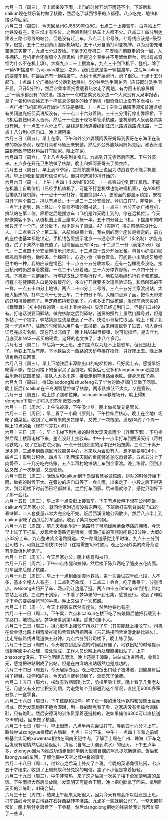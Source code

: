 六月一日（周三），早上起来没下雨，出门的时候开始下雨还不小。下班后和caikun现在益乐新村做了核酸，然后吃了城西银泰的点都德。八点吃完，地铁和接驳车回家。</br>
六月二日（周四），今天回泉州GJ8839座位8C。七点二十上接驳车。白洋站上车地铁没有座。到三坝才有空位。之后直到钱江路车上人都不少。八点二十四分到达建设三路七号线的站台，但是没有赶上车。八点半上七号线。七号线应该是H鼓型车，很空。五十二分到萧山国际机场站。五十八分自助打印登机牌。以为没带充电宝但其实带了，九点七分过安检。下到B92登机口，在安检向前直走的负一层，人多拥挤。登机柜台还得填个入泉表格（但是这个表格并不用留给柜台，所以有点奇怪为什么不在机上填）。大概九点二十上摆渡车，九点三十到飞机下，登机。除了一辆VIP摆渡车（yujiayao乘坐）之外，我们应该是第一辆摆渡车。之后liujialing的摆渡车到。在最后还有一辆摆渡车。大约十点开始滑行，滑了很久。十点十五分起飞。十点四十分广播说45分后到达泉州，5分钟后洗手间关闭（应该同时洗手间开启，只开5分钟），然后空乘拿着托盘载着热水走了两趟，有力回击航旅纵横上“一滴水都没有”的说法。接近十一点时空乘发现旁边一个大叔没有入泉申报表，拿了一张和地面格式不一样信息少很多的给了他填（很奇怪机上没有多表格）。十一点广播“飞机即将进行加油”应该是播错。十一点二十空乘口播降落须知普通话版有关闭遮光板但英语版没有。十一点二十六分着陆。三十三分滑行停止靠廊桥。下飞机后要扫码填入晋码，然后十一点五十现场单管采核酸。登机前的入泉表格其实没有用。十一点五十六分上车。路线是机场连接线到江滨北路城西路城北路，十二点十八分到小区门口。晚上姨阿来。</br>
六月三日（周五），早上在家，下午和外公外婆姨阿表哥妈妈到表哥在东海正在装修的新家参观，现在灯具和马桶还未安装。然后外公外婆姨阿妈妈先回，和表哥走路到市政府取材料后打车回家。晚上在家。</br>
六月四日（周六），早上八点多先到关帝庙。九点到开元寺然后回家。下午外婆来。五点多在开元卫生院做了核酸。晚上和姨阿表哥去了优衣库。</br>
六月五日（周日），早上到爷爷家。之前航旅纵横上说因为防疫要求不能手机值机，早上却收到厦航短信说可以。但只能选第10排开始的。</br>
六月六日（周一），上午十点四十出发MF8059。十一点零四分到晋江机场。不能在机器上自助值机（已经手机值机了，可能不打登机牌也能进候机室），在A08柜台排队打登机牌，十一点十一分打好，位置换到47J，更前面的都显示锁定。安检只开了两个窗口，排队有点长。十一点二十二分安检好。登机口在11，非常远，十一点半才走到，路上经过一个装修不错的图书馆。十一点三十六分开始广播登机，排队站在第二位。廊桥之后是摆渡车（飞机是昨天晚上到的，停在远机位）。今天好像乘客不多，从值机图上看上座率大概一半。五十四分登上飞机。下摆渡车的时候只开了一个门，还分批下，似乎是为了测温。47（实际7）排之前确实没什么人。十二点零五分上第二车。从航旅纵横上看，我右侧的两个座位是锁定的，前方的座位也基本都是锁定。手机钱包里提示北京一卡通必须“升级”（实名制）才能充值，试了下果然不能充值了。目前里面还有24元。十二点二十分（表定25分）起飞。十二点四十分安全带指示灯熄灭。十二点四十五分开始发餐。包含小矿湿巾咖喱鸡肉热餐包、橄榄条、什锦果仁、心选小食（零食盲盒，可能是小米酥虎牙脆锅巴中的一种，我的应该是锅巴）十二点五十五分收垃圾，还有一包橄榄条没吃。接近杭州时仍然罩着雾霾。一点二十八分着陆。三十六分停靠廊桥。一点四十分下机。下机看一次健康码，行李提取处之前看行程卡。地铁站看绿码行程卡和核酸。行程卡在健康码入口是没有缓存的，多次打开就要多次短信验证码，和场所码的不一样。一点五十四分上地铁。两点二十四分上二号线。三点十五分金家渡出站，太阳大挺热的。打车三点十七分上车，二十四分下车。大概四点煮了面，把今天带来的虾和排骨都吃了。黑芝麻核桃粉送到了。六点多出门做核酸，发现前两天买的《舞舞舞》（初中时看的第一本村上春树的书）显示已经送到门口，但是门口并没有。打电话说要问驿站。做完核酸之后到驿站，送货的照片上虽然门牌号对，但是多帖了一个福字。驿站猜测应该是送到了一栋。快递小哥帮忙取回。晚上下载了北京一卡通APP，注册的时候输入用户名一直报错，后来用微信登了进去，填入身份证号完成实名制，现在可以充值了。晚上NAS磁盘报错，说可能损坏，是去年九月底买和NAS一起买的硬盘，这坏的也太快了，才八个多月。</br>
六月七日（周二），节后第一天上班。出门差点以为赶不上接驳车，但还是赶上了。地铁上车后有座。下地铁后文一西路的天桥电梯在检修，只好爬上去。晚上英语角后打车回家。</br>
六月八日（周三），早上下地铁后丰潭路出口的电梯检修，只好爬上去。感觉早饭吃得不够，在公司楼下的全家买了面包吃。晚饭后七点多和tangdachuan走路到益乐新村试图核酸，排队人太多未遂，接着走到丰潭路坐地铁。健身房练了胸。</br>
六月九日（周四），得知xiaodong和zhuofeng去了华为的数据部门又做了同事。晚上饭后和caikun在千岛湖智慧谷做了核酸，两条队排队不太久。又是管长。</br>
六月十日（周五），晚上练了腿和拉伸。lushuaishuai教练场开。晚上得知donghao下周一即将入职苏州微软es组。</br>
六月十一日（周六），上午洗被罩，下午吸尘器。晚上做核酸又是管长。</br>
六月十二日（周日），早上看了一小段《原则》，下午拉伸后核心。晚上在金地广场吃了酸菜鱼。收到了汇丰寄来的房贷账单，又做了一次核酸。发现Gil约了个周一晚上10点的会（现在时差12小时）。</br>
六月十三日（周一），早上电梯下到九楼的时候发现没拿雨伞（外面下雨），下电梯然后爬上楼再电梯下来，差点没赶上接驳车。中午十一点半打车到西溪天街（蒋村地铁站），吃了左庭右院火锅。一点十分到旁边的足本纪开始按脚。三点二十离开足本道，三点半到西湖区行政服务中心，本来以为会没有人，想不到要等24个。四点二十取到公积金。四点五十到西溪天街的鱼尾狮爸爸吃肉骨茶。五点五分上了肉骨茶，二十几分吃完结账。五点半蒋村地铁站上车到金家渡。晚上练背。回到小区又做了一次核酸，又是管长。</br>
六月十四日（周二），晚饭后和caikun到千岛湖智慧谷做核酸，排队的时候开始下雨，做完的时候下大。在旁边的店门口等了一会儿雨，出来走了一小段之后下得更大，到公司楼下时前面已经都淋湿。之后打车回家。后来雨就停了，感觉只刚好下了那一会儿。</br>
六月十五日（周三），早上差一点没赶上接驳车。下午有点疲倦不想在公司吃饭，caikun今天居家办公，就问他家附近有没有东西吃。下班后打车到锋尚苑门口的春味鲜，二人套餐量非常大完全吃不完。饭后西溪湿地公园散步。然后八点半上到caikun家吃了西瓜后打车回家。收到了紫荆辰光的锅。</br>
六月十六日（周四），前几天看到附近一条路开了可能缓解紫金港路的拥堵，今天早上试了下打车，发现紫金港路还是狠堵。滴滴打车的预期时间是33分钟，大概8点33分上车，九点整进紫金港路隧道。文一路隧道感觉比平时堵。九点十三分到公司楼下。可能比之前快20分钟（往常需要1小时整）。晚上公司外卖的肉骨茶没有米饭但也吃饱了。</br>
六月十七日（周五），今天居家办公。晚上练肩和拉伸。</br>
六月十八日（周六），下午四点练腿和拉伸。然后楼下陈八两吃了脆皮五花肉面。打车回来后做了核酸。</br>
六月十九日（周日），早上十一点到金家渡地铁站，第一次尝试四号线北段，人不多，基本全程人人有座。十二点到万象城。十二点二十会合，吃了鼎泰丰，分量很小。weicong夫妇开了车，两点到江边逛了逛。两点四十五和fangxin到钱江路地铁站上地铁。三点四十到家。下午看了梦华录的一到七集，感觉还行。收到了昨晚才下单的要买给爸爸的手机，晚上又做了一次核酸。</br> 
六月二十日（周一），今天上接驳车居然有座位，然后地铁也有座。</br> 
六月二十一日（周二），下午累，六点和caikun在楼下吃了杭娘舅后他把我载到十字路口，地铁回家。梦华录看到第14集，感觉兴趣不大。</br> 
六月二十二日（周三），担心赶不上接驳车所以打了车（其实能赶上接驳车）。司机在紫金港北路上拐弯墩祥街和紫萱路再拐回来（吉元路拐回紫金港北路比较久）。比走导航路线进隧道快五分钟。九点六分到公司楼下。晚上练了胸。</br> 
六月二十三日（周四），今天地铁到金家渡的时候就有座了。地铁出站的时候提示请到客服中心处理，没处理成，工作人员说晚上再处理直接出站了。上午zhaosong没来，下午他团建去漂流。晚上还是丰潭路，进站成功进闸机，收费0元，感觉把进站刷成了出站。但是在白洋站出站居然也是成功的。</br> 
六月二十四日（周五），今天居家办公。晚上吃完饭出门鞋子被淋湿，到健身房后换了拖鞋，拉伸和练背。今天的消费券领到了，全部充了话费。</br> 
六月二十五日（周六），核酸有效期调到七天，剪指甲吸尘器。晚上看了几集老友记。月底又有支付宝积分到期，为避免每个月都遇到这个情况，直接用6000多积分换了一盒零食。</br> 
六月二十六日（周日），下午练腿和拉伸。吃了负一楼的爆味地锅鸡和酸辣土豆丝很咸。因为发现跑鞋不适合深蹲，到一楼的耐克看了看，这家店没有卖综合训练鞋，只有跑鞋。然后安德玛的训练鞋穿着还挺稳的，说如果储值6300可以直接送1299的鞋。回来做了核酸。</br> 
六月二十七日（周一），早上很热，八点半再次尝试打车。等到四十六分才上车。路线尝试zongyue推荐的古墩路。九点十三分下车。中午十一点四十五和之前蚂蚁基金实习的xuwentao相约在闽南王记牛肉，了解了上周在广州、珠海（下车之后发现有疫情然后赶紧返回）、清远（自驾上山遇到洪水）的经历。下午五点半多，zhengyu因为内推成功请组里同学到大悦城冒烟的阿凡提吃新疆菜。饭后和lizongyue的车回，了解他摇中天空之城中叠的事情。</br> 
六月二十八日（周二），过12点之后马上补交了个税。今晚的英语角很热闹，七点五十才结束。收到了上周蚂蚁积分兑换的电信，盒子不小但是拿着挺轻。</br> 
六月二十九日（周三），中午非常热，来了这之后第一次买了楼下全家便利店的盒饭。下午雨很大然后又放晴。发现明天可能会下雨，晚上把电脑拿了回来。拿到昨天买的训练鞋，41码合脚。</br> 
六月三十日（周四），结果上午起来太阳很大，因为今天有周会所以就还是上班。打车路线今天是古墩路在石祥西路转丰潭路。九点多一些就到公司了。一整天都非常忙。晚上到健身房续了一下会籍。然后xiangqiong把她的钱转给我让我帮忙买了一些课。</br> 
